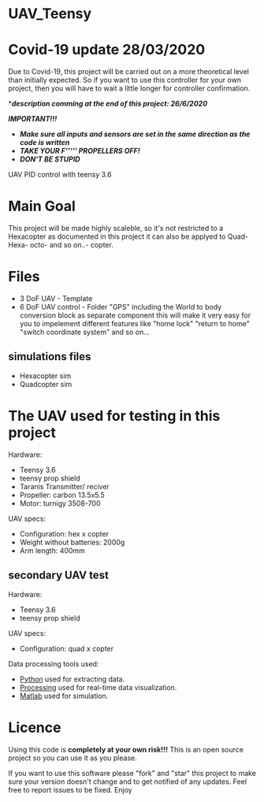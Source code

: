 # UAV_Teensy
# Covid-19 update 28/03/2020
Due to Covid-19, this project will be carried out on a more theoretical level than initially expected. So if you want to use this controller for your own project, then you will have to wait a little longer for controller confirmation.

****description comming at the end of this project: 26/6/2020***

***IMPORTANT!!!***
 - ***Make sure all inputs and sensors are set in the same direction as the code is written***
 - ***TAKE YOUR F''''' PROPELLERS OFF!***
 - ***DON'T BE STUPID***

UAV PID control with teensy 3.6

# Main Goal 
This project will be made highly scaleble, so it's not restricted to a Hexacopter as documented in this project it can also be applyed to Quad- Hexa- octo- and so on..- copter.

# Files 
- 3 DoF UAV - Template 
- 6 DoF UAV control - Folder "GPS" including the World to body conversion block as separate component this will make it very easy for you to impelement different features like "home lock" "return to home" "switch coordinate system" and so on... 

## simulations files 
- Hexacopter sim
- Quadcopter sim

# The UAV used for testing in this project 
Hardware:
- Teensy 3.6
- teensy prop shield
- Taranis Transmitter/ reciver
- Propeller: carbon 13.5x5.5
- Motor: turnigy 3508-700

UAV specs:

- Configuration: hex x copter
- Weight without batteries: 2000g
- Arm length: 400mm

## secondary UAV test
Hardware:
- Teensy 3.6
- teensy prop shield

UAV specs:

- Configuration: quad x copter


Data processing tools used:
- [Python](https://www.python.org/) used for extracting data.
- [Processing](https://processing.org/) used for real-time data visualization.
- [Matlab](https://www.mathworks.com/) used for simulation. 

# Licence
Using this code is **completely at your own risk!!!**
This is an open source project so you can use it as you please.

If you want to use this software please "fork" and "star" this project to make sure your version doesn't change and to get notified of any updates. Feel free to report issues to be fixed. Enjoy


